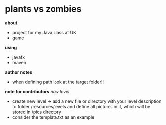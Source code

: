 # plants vs zombies

**about**
- project for my Java class at UK
- game

**using**
- javafx
- maven

**author notes**
- when defining path look at the target folder!! 

**note for contributors**
*new level*
- create new level -> add a new file or directory with your level description to folder
 /resources/levels and define all pictures in it, which will be stored in /pics directory
- consider the template.txt as an example
